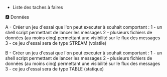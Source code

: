 * Liste des taches à faires 

:a: Données

A - Créer un jeu d'essai que l'on peut executer à souhait comportant :
  1 - un shell script permettant de lancer les messages
  2 - plusieurs fichiers de données (au moins cinq) permettant une visibilité sur le flux des messages
  3 - ce jeu d'essai sera de type STREAM (volatile)
  
B - Créer un jeu d'essai que l'on peut executer à souhait comportant :
  1 - un shell script permettant de lancer les messages
  2 - plusieurs fichiers de données (au moins cinq) permettant une visibilité sur le flux des messages
  3 - ce jeu d'essai sera de type TABLE (statique)
